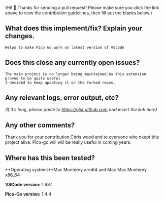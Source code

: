 (Hi! 👋 Thanks for sending a pull request! Please make sure you click the link above to view the contribution guidelines, then fill out the blanks below.)

## What does this implement/fix? Explain your changes.
    Helps to make Pico Go work on latest version of Vscode

## Does this close any currently open issues?
    The main project is no longer being maintained.As this extension proved to be quite useful
    I decided to keep updating it on the forked repos.

## Any relevant logs, error output, etc?
*(If it’s long, please paste to https://gist.github.com and insert the link here)*


## Any other comments?
   Thank you for your contribution Chris wood and to everyone who nkept this project alive. Pico-go will will be really useful in coming years.


## Where has this been tested?

**Operating system:**Mac Monterey arm64 and Mac Mac Monterey  x86_64

**VSCode version:** 1.68.1

**Pico-Go version:** 1.4.4
